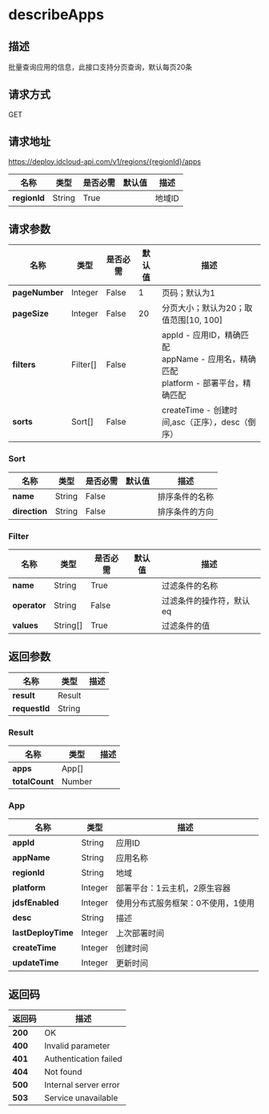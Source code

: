 # describeApps


## 描述
批量查询应用的信息，此接口支持分页查询，默认每页20条

## 请求方式
GET

## 请求地址
https://deploy.jdcloud-api.com/v1/regions/{regionId}/apps

|名称|类型|是否必需|默认值|描述|
|---|---|---|---|---|
|**regionId**|String|True| |地域ID|

## 请求参数
|名称|类型|是否必需|默认值|描述|
|---|---|---|---|---|
|**pageNumber**|Integer|False|1|页码；默认为1|
|**pageSize**|Integer|False|20|分页大小；默认为20；取值范围[10, 100]|
|**filters**|Filter[]|False| |appId - 应用ID，精确匹配<br>appName - 应用名，精确匹配<br>platform - 部署平台，精确匹配<br>|
|**sorts**|Sort[]|False| |createTime - 创建时间,asc（正序），desc（倒序）<br>|

### Sort
|名称|类型|是否必需|默认值|描述|
|---|---|---|---|---|
|**name**|String|False| |排序条件的名称|
|**direction**|String|False| |排序条件的方向|
### Filter
|名称|类型|是否必需|默认值|描述|
|---|---|---|---|---|
|**name**|String|True| |过滤条件的名称|
|**operator**|String|False| |过滤条件的操作符，默认eq|
|**values**|String[]|True| |过滤条件的值|

## 返回参数
|名称|类型|描述|
|---|---|---|
|**result**|Result| |
|**requestId**|String| |

### Result
|名称|类型|描述|
|---|---|---|
|**apps**|App[]| |
|**totalCount**|Number| |
### App
|名称|类型|描述|
|---|---|---|
|**appId**|String|应用ID|
|**appName**|String|应用名称|
|**regionId**|String|地域|
|**platform**|Integer|部署平台：1云主机，2原生容器|
|**jdsfEnabled**|Integer|使用分布式服务框架：0不使用，1使用|
|**desc**|String|描述|
|**lastDeployTime**|Integer|上次部署时间|
|**createTime**|Integer|创建时间|
|**updateTime**|Integer|更新时间|

## 返回码
|返回码|描述|
|---|---|
|**200**|OK|
|**400**|Invalid parameter|
|**401**|Authentication failed|
|**404**|Not found|
|**500**|Internal server error|
|**503**|Service unavailable|
